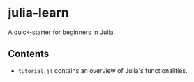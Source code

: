 # julia-learn

A quick-starter for beginners in Julia.

## Contents

- `tutorial.jl` contains an overview of Julia's functionalities.
